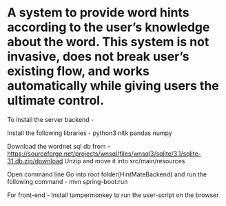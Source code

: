 # A system to provide word hints according to the user’s knowledge about the word. This system is not invasive, does not break user’s existing flow, and works automatically while giving users the ultimate control.

To install the server backend - 

Install the following libraries - 
python3
nltk
pandas
numpy

Download the wordnet sql db from - https://sourceforge.net/projects/wnsql/files/wnsql3/sqlite/3.1/sqlite-31.db.zip/download
Unzip and move it into src/main/resources

Open command line
Go into root folder(HintMateBackend) and run the following command - 
mvn spring-boot:run

For front-end - 
Install tampermonkey to run the user-script on the browser

